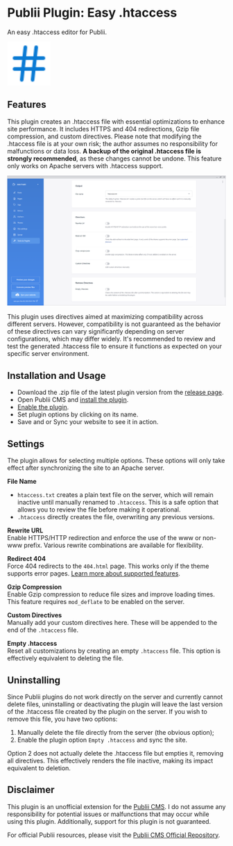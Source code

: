 # Publii Plugin: Easy .htaccess
An easy .htaccess editor for Publii.

<p><img height="100" alt="publii plugin" title="Copy text icons" src="https://raw.githubusercontent.com/gpsblues/Publii-Plugin-Easy-Htaccess/802bbe1ad69aafd209050b19b37371a913fe547f/.assets/thumbnail.svg"></p>

## Features
This plugin creates an .htaccess file with essential optimizations to enhance site performance. It includes HTTPS and 404 redirections, Gzip file compression, and custom directives. Please note that modifying the .htaccess file is at your own risk; the author assumes no responsibility for malfunctions or data loss. **A backup of the original .htaccess file is strongly recommended**, as these changes cannot be undone. This feature only works on Apache servers with .htaccess support.

![Publii plugin screenshot](https://raw.githubusercontent.com/gpsblues/Publii-Plugin-Easy-Htaccess/refs/heads/main/.assets/screen.png)

This plugin uses directives aimed at maximizing compatibility across different servers. However, compatibility is not guaranteed as the behavior of these directives can vary significantly depending on server configurations, which may differ widely. It's recommended to review and test the generated .htaccess file to ensure it functions as expected on your specific server environment.

## Installation and Usage
- Download the .zip file of the latest plugin version from the [release page](https://github.com/gpsblues/Publii-Plugin-Easy-Htaccess/releases/).
- Open Publii CMS and [install the plugin](https://getpublii.com/docs/plugins.html#installingplugins).
- [Enable the plugin](https://getpublii.com/docs/plugins.html#enablingplugins).
- Set plugin options by clicking on its name.
- Save and or Sync your website to see it in action.

## Settings
The plugin allows for selecting multiple options. These options will only take effect after synchronizing the site to an Apache server.

**File Name**  
- `htaccess.txt` creates a plain text file on the server, which will remain inactive until manually renamed to `.htaccess`. This is a safe option that allows you to review the file before making it operational.  
- `.htaccess` directly creates the file, overwriting any previous versions.

**Rewrite URL**  
Enable HTTPS/HTTP redirection and enforce the use of the www or non-www prefix. Various rewrite combinations are available for flexibility.

**Redirect 404**  
Force 404 redirects to the `404.html` page. This works only if the theme supports error pages. [Learn more about supported features](https://getpublii.com/dev/theme-supported-features/).

**Gzip Compression**  
Enable Gzip compression to reduce file sizes and improve loading times. This feature requires `mod_deflate` to be enabled on the server.

**Custom Directives**  
Manually add your custom directives here. These will be appended to the end of the `.htaccess` file.

**Empty .htaccess**  
Reset all customizations by creating an empty `.htaccess` file. This option is effectively equivalent to deleting the file.


## Uninstalling
Since Publii plugins do not work directly on the server and currently cannot delete files, uninstalling or deactivating the plugin will leave the last version of the .htaccess file created by the plugin on the server. If you wish to remove this file, you have two options:  
1. Manually delete the file directly from the server (the obvious option);  
2. Enable the plugin option `Empty .htaccess` and sync the site.

Option 2 does not actually delete the .htaccess file but empties it, removing all directives. This effectively renders the file inactive, making its impact equivalent to deletion.

## Disclaimer
This plugin is an unofficial extension for the [Publii CMS](https://getpublii.com/). I do not assume any responsibility for potential issues or malfunctions that may occur while using this plugin. Additionally, support for this plugin is not guaranteed.

For official Publii resources, please visit the [Publii CMS Official Repository](https://marketplace.getpublii.com/plugins/).
